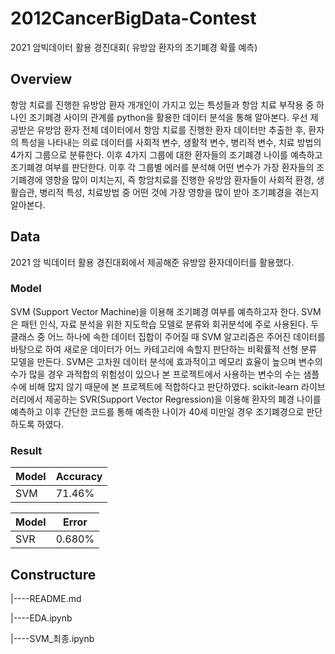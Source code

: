 # 2012CancerBigData-Contest 
2021 암빅데이터 활용 경진대회( 유방암 환자의 조기폐경 확률 예측)
## Overview
항암 치료를 진행한 유방암 환자 개개인이 가지고 있는 특성들과 항암 치료 부작용 중 하나인 조기폐경 사이의 관계를 python을 활용한 데이터 분석을 통해 알아본다. 우선 제공받은 유방암 환자 전체 데이터에서 항암 치료를 진행한 환자 데이터만 추출한 후, 환자의 특성을 나타내는 의료 데이터를 사회적 변수, 생활적 변수, 병리적 변수, 치료 방법의 4가지 그룹으로 분류한다. 이후 4가지 그룹에 대한 환자들의 조기폐경 나이를 예측하고 조기폐경 여부를 판단한다. 이후 각 그룹별 에러를 분석해 어떤 변수가 가장 환자들의 조기폐경에 영향을 많이 미치는지, 즉 항암치료를 진행한 유방암 환자들이 사회적 환경, 생활습관, 병리적 특성, 치료방법 중 어떤 것에 가장 영향을 많이 받아 조기폐경을 겪는지 알아본다.

## Data
2021 암 빅데이터 활용 경진대회에서 제공해준 유방암 환자데이터를 활용했다. 

### Model
SVM (Support Vector Machine)을 이용해 조기폐경 여부를 예측하고자 한다. SVM은 패턴 인식, 자료 분석을 위한 지도학습 모델로 분류와 회귀분석에 주로 사용된다. 두 클래스 중 어느 하나에 속한 데이터 집합이 주어질 때 SVM 알고리즘은 주어진 데이터를 바탕으로 하여 새로운 데이터가 어느 카테고리에 속할지 판단하는 비확률적 선형 분류 모델을 만든다. SVM은 고차원 데이터 분석에 효과적이고 메모리 효율이 높으며 변수의 수가 많을 경우 과적합의 위험성이 있으나 본 프로젝트에서 사용하는 변수의 수는 샘플 수에 비해 많지 않기 때문에 본 프로젝트에 적합하다고 판단하였다. scikit-learn 라이브러리에서 제공하는 SVR(Support Vector Regression)을 이용해 환자의 폐경 나이를 예측하고 이후 간단한 코드를 통해 예측한 나이가 40세 미만일 경우 조기폐경으로 판단하도록 하였다.

### Result
| Model | Accuracy | 
|-------|----------|
|  SVM  | 71.46%   | 

| Model  | Error  |
|--------|--------|
|  SVR   | 0.680% |        

## Constructure
|----README.md

|----EDA.ipynb

|----SVM_최종.ipynb
